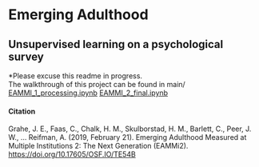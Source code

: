 # Emerging Adulthood
## Unsupervised learning on a psychological survey

*Please excuse this readme in progress. <br>
The walkthrough of this project can be found in main/ <br>
[EAMMI_1_processing.ipynb](EAMMI_1_processing.ipynb)
[EAMMI_2_final.ipynb](EAMMI_2_final.ipynb)


#### Citation
Grahe, J. E., Faas, C., Chalk, H. M., Skulborstad, H. M., Barlett, C., Peer, J. W., … Reifman, A. (2019, February 21). Emerging Adulthood Measured at Multiple Institutions 2: The Next Generation (EAMMi2). https://doi.org/10.17605/OSF.IO/TE54B 
